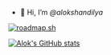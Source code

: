 * 👋 Hi, I’m *@alokshandilya*

[![roadmap.sh](https://api.roadmap.sh/v1-badge/wide/6588a76154b5771051390b70?variant=dark&roadmaps=ai-data-scientist%2Cpython)](https://roadmap.sh)

[![Alok's GitHub stats](https://github-readme-stats.vercel.app/api?username=alokshandilya&show_icons=true&theme=dark&rank_icon=github&include_all_commits=true)](https://github.com/alokshandilya/github-readme-stats)
<!-- https://github-readme-stats.vercel.app/api?username=alokshandilya&show_icons=true&title_color=d8a657&icon_color=e78a4e&text_color=89b482&bg_color=1d2021&rank_icon=github&include_all_commits=true -->
